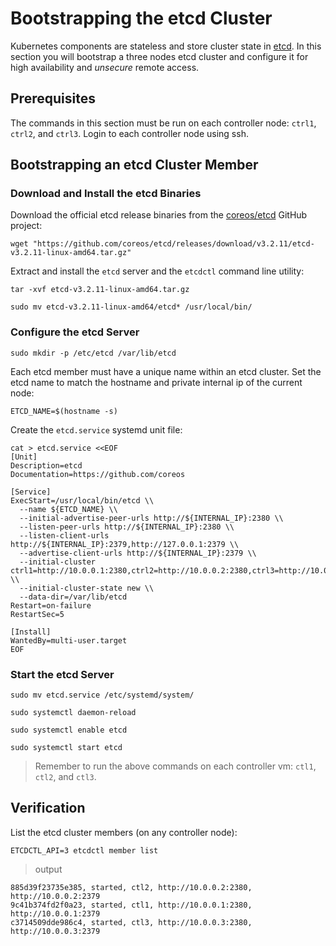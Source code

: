 # Bootstrapping the etcd Cluster

Kubernetes components are stateless and store cluster state in [etcd](https://github.com/coreos/etcd). In this section you will bootstrap a three nodes etcd cluster and configure it for high availability and *unsecure* remote access.

## Prerequisites

The commands in this section must be run on each controller node: `ctrl1`, `ctrl2`, and `ctrl3`. Login to each controller node using ssh.

## Bootstrapping an etcd Cluster Member

### Download and Install the etcd Binaries

Download the official etcd release binaries from the [coreos/etcd](https://github.com/coreos/etcd) GitHub project:

```
wget "https://github.com/coreos/etcd/releases/download/v3.2.11/etcd-v3.2.11-linux-amd64.tar.gz"
```

Extract and install the `etcd` server and the `etcdctl` command line utility:

```
tar -xvf etcd-v3.2.11-linux-amd64.tar.gz
```

```
sudo mv etcd-v3.2.11-linux-amd64/etcd* /usr/local/bin/
```

### Configure the etcd Server

```
sudo mkdir -p /etc/etcd /var/lib/etcd
```

Each etcd member must have a unique name within an etcd cluster. Set the etcd name to match the hostname and private internal ip of the current node:

```
ETCD_NAME=$(hostname -s)
```

Create the `etcd.service` systemd unit file:

```
cat > etcd.service <<EOF
[Unit]
Description=etcd
Documentation=https://github.com/coreos

[Service]
ExecStart=/usr/local/bin/etcd \\
  --name ${ETCD_NAME} \\
  --initial-advertise-peer-urls http://${INTERNAL_IP}:2380 \\
  --listen-peer-urls http://${INTERNAL_IP}:2380 \\
  --listen-client-urls http://${INTERNAL_IP}:2379,http://127.0.0.1:2379 \\
  --advertise-client-urls http://${INTERNAL_IP}:2379 \\
  --initial-cluster ctrl1=http://10.0.0.1:2380,ctrl2=http://10.0.0.2:2380,ctrl3=http://10.0.0.3:2380 \\
  --initial-cluster-state new \\
  --data-dir=/var/lib/etcd
Restart=on-failure
RestartSec=5

[Install]
WantedBy=multi-user.target
EOF
```

### Start the etcd Server

```
sudo mv etcd.service /etc/systemd/system/
```

```
sudo systemctl daemon-reload
```

```
sudo systemctl enable etcd
```

```
sudo systemctl start etcd
```

> Remember to run the above commands on each controller vm: `ctl1`, `ctl2`, and `ctl3`.

## Verification

List the etcd cluster members (on any controller node):

```
ETCDCTL_API=3 etcdctl member list
```

> output

```
885d39f23735e385, started, ctl2, http://10.0.0.2:2380, http://10.0.0.2:2379
9c41b374fd2f0a23, started, ctl1, http://10.0.0.1:2380, http://10.0.0.1:2379
c3714509dde986c4, started, ctl3, http://10.0.0.3:2380, http://10.0.0.3:2379
```

